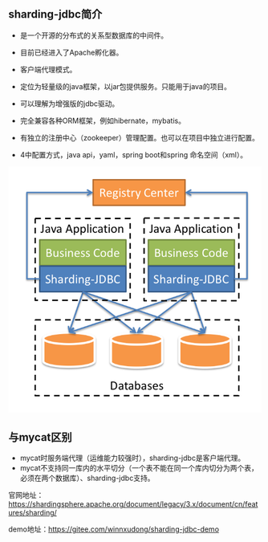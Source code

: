 ## sharding-jdbc简介

- 是一个开源的分布式的关系型数据库的中间件。
- 目前已经进入了Apache孵化器。
- 客户端代理模式。

- 定位为轻量级的java框架，以jar包提供服务。只能用于java的项目。
- 可以理解为增强版的jdbc驱动。
- 完全兼容各种ORM框架，例如hibernate，mybatis。
- 有独立的注册中心（zookeeper）管理配置。也可以在项目中独立进行配置。
- 4中配置方式，java api，yaml，spring boot和spring 命名空间（xml）。

![img](sharding-jdbc.assets/963903-20190428225318864-2118755486.png)

## 与mycat区别

- mycat时服务端代理（运维能力较强时），sharding-jdbc是客户端代理。
- mycat不支持同一库内的水平切分（一个表不能在同一个库内切分为两个表，必须在两个数据库）、sharding-jdbc支持。

官网地址：https://shardingsphere.apache.org/document/legacy/3.x/document/cn/features/sharding/

demo地址：https://gitee.com/winnxudong/sharding-jdbc-demo